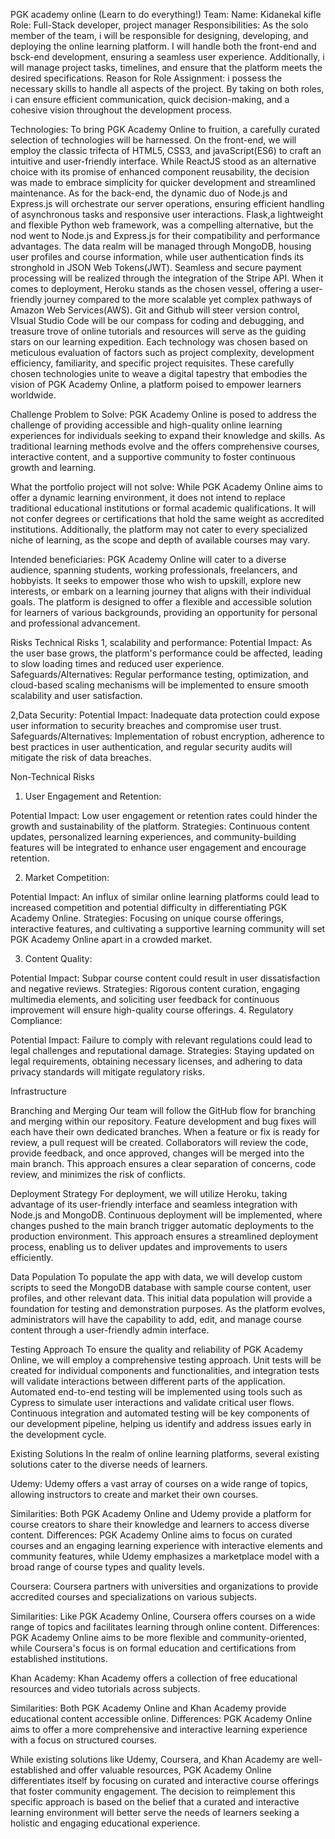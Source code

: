 PGK academy online
                  		(Learn to do everything!)
Team:
Name: Kidanekal kifle
Role: Full-Stack developer, project manager
Responsibilities:  As the solo member of the team, i will be responsible for designing, developing, and deploying the online learning platform. I will handle both the front-end and bsck-end development, ensuring a seamless user experience. Additionally, i will manage project tasks, timelines, and ensure that the platform meets the desired specifications.
Reason for Role Assignment: i possess the necessary skills to handle all aspects of the project. By taking on both roles, i can ensure efficient communication, quick decision-making, and a cohesive vision throughout the development process.




Technologies:
To bring PGK Academy Online to fruition, a carefully curated selection of technologies will be harnessed. On the front-end, we will employ the classic trifecta of HTML5, CSS3, and javaScript(ES6) to craft an intuitive and user-friendly interface. While ReactJS stood as an alternative choice with its promise of enhanced component reusability, the decision was made to embrace simplicity for quicker development and streamlined maintenance. As for the back-end, the dynamic duo of Node.js and Express.js will orchestrate our server operations, ensuring efficient handling of asynchronous tasks and responsive user interactions. Flask,a lightweight and flexible Python web framework, was a compelling alternative, but the nod went to Node.js and Express.js for their compatibility and performance advantages. The data realm will be managed through MongoDB, housing user profiles and course information, while user authentication finds its stronghold in JSON Web Tokens(JWT). Seamless and secure payment processing will be realized through the integration of the Stripe API. When it comes to deployment, Heroku stands as the chosen vessel, offering a user-friendly journey compared to the more scalable yet complex pathways of Amazon Web Services(AWS). Git and Github will steer version control, VIsual Studio Code will be our compass for coding and debugging, and treasure trove of online tutorials and resources will serve as the guiding stars on our learning expedition. Each technology was chosen based on meticulous evaluation of factors such as project complexity, development efficiency, familiarity, and specific project requisites. These carefully chosen technologies unite to weave a digital tapestry that embodies the vision of PGK Academy Online, a platform poised to empower learners worldwide.


Challenge
Problem to Solve: PGK Academy Online is posed to address the challenge of providing accessible and high-quality online learning experiences for individuals seeking to expand their knowledge and skills. As traditional learning methods evolve and the offers comprehensive courses, interactive content, and a supportive community to foster continuous growth and learning.

What the portfolio project will not solve: While PGK Academy Online aims to offer a dynamic learning environment, it does not intend to replace traditional educational institutions or formal academic qualifications. It will not confer degrees or certifications that hold the same weight as accredited institutions. Additionally, the platform may not cater to every specialized niche of learning, as the scope and depth of available courses may vary.

Intended beneficiaries:  PGK Academy Online will cater to a diverse audience, spanning students, working professionals, freelancers, and hobbyists. It seeks to empower those who wish to upskill, explore new interests, or embark on a learning journey that aligns with their individual goals. The platform is designed to offer a flexible and accessible solution for learners of various backgrounds, providing an opportunity for personal and professional advancement.

Risks
Technical Risks
1, scalability and performance:
Potential Impact: As the user base grows, the platform's performance could be affected, leading to slow loading times and reduced user experience.
Safeguards/Alternatives: Regular performance testing, optimization, and cloud-based scaling mechanisms will be implemented to ensure smooth scalability and user satisfaction.

2,Data Security:
Potential Impact: Inadequate data protection could expose user information to security breaches and compromise user trust.
Safeguards/Alternatives: Implementation of robust encryption, adherence to best practices in user authentication, and regular security audits will mitigate the risk of data breaches.

Non-Technical Risks
1. User Engagement and Retention:

Potential Impact: Low user engagement or retention rates could hinder the growth and sustainability of the platform.
Strategies: Continuous content updates, personalized learning experiences, and community-building features will be integrated to enhance user engagement and encourage retention.

2. Market Competition:

Potential Impact: An influx of similar online learning platforms could lead to increased competition and potential difficulty in differentiating PGK Academy Online.
Strategies: Focusing on unique course offerings, interactive features, and cultivating a supportive learning community will set PGK Academy Online apart in a crowded market.

3. Content Quality:

Potential Impact: Subpar course content could result in user dissatisfaction and negative reviews.
Strategies: Rigorous content curation, engaging multimedia elements, and soliciting user feedback for continuous improvement will ensure high-quality course offerings.
4. Regulatory Compliance:

Potential Impact: Failure to comply with relevant regulations could lead to legal challenges and reputational damage.
Strategies: Staying updated on legal requirements, obtaining necessary licenses, and adhering to data privacy standards will mitigate regulatory risks.


Infrastructure

Branching and Merging
Our team will follow the GitHub flow for branching and merging within our repository. Feature development and bug fixes will each have their own dedicated branches. When a feature or fix is ready for review, a pull request will be created. Collaborators will review the code, provide feedback, and once approved, changes will be merged into the main branch. This approach ensures a clear separation of concerns, code review, and minimizes the risk of conflicts.

Deployment Strategy
For deployment, we will utilize Heroku, taking advantage of its user-friendly interface and seamless integration with Node.js and MongoDB. Continuous deployment will be implemented, where changes pushed to the main branch trigger automatic deployments to the production environment. This approach ensures a streamlined deployment process, enabling us to deliver updates and improvements to users efficiently.

Data Population
To populate the app with data, we will develop custom scripts to seed the MongoDB database with sample course content, user profiles, and other relevant data. This initial data population will provide a foundation for testing and demonstration purposes. As the platform evolves, administrators will have the capability to add, edit, and manage course content through a user-friendly admin interface.

Testing Approach
To ensure the quality and reliability of PGK Academy Online, we will employ a comprehensive testing approach. Unit tests will be created for individual components and functionalities, and integration tests will validate interactions between different parts of the application. Automated end-to-end testing will be implemented using tools such as Cypress to simulate user interactions and validate critical user flows. Continuous integration and automated testing will be key components of our development pipeline, helping us identify and address issues early in the development cycle.


Existing Solutions
In the realm of online learning platforms, several existing solutions cater to the diverse needs of learners.

Udemy: Udemy offers a vast array of courses on a wide range of topics, allowing instructors to create and market their own courses.

Similarities: Both PGK Academy Online and Udemy provide a platform for course creators to share their knowledge and learners to access diverse content.
Differences: PGK Academy Online aims to focus on curated courses and an engaging learning experience with interactive elements and community features, while Udemy emphasizes a marketplace model with a broad range of course types and quality levels.

Coursera: Coursera partners with universities and organizations to provide accredited courses and specializations on various subjects.

Similarities: Like PGK Academy Online, Coursera offers courses on a wide range of topics and facilitates learning through online content.
Differences: PGK Academy Online aims to be more flexible and community-oriented, while Coursera's focus is on formal education and certifications from established institutions.

Khan Academy: Khan Academy offers a collection of free educational resources and video tutorials across subjects.

Similarities: Both PGK Academy Online and Khan Academy provide educational content accessible online.
Differences: PGK Academy Online aims to offer a more comprehensive and interactive learning experience with a focus on structured courses.

While existing solutions like Udemy, Coursera, and Khan Academy are well-established and offer valuable resources, PGK Academy Online differentiates itself by focusing on curated and interactive course offerings that foster community engagement. The decision to reimplement this specific approach is based on the belief that a curated and interactive learning environment will better serve the needs of learners seeking a holistic and engaging educational experience.


